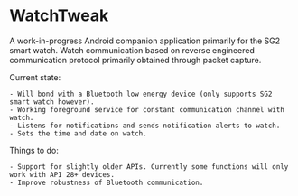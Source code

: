 # WatchTweak

A work-in-progress Android companion application primarily for the SG2 smart watch.
Watch communication based on reverse engineered communication protocol primarily obtained through packet capture.

Current state:

    - Will bond with a Bluetooth low energy device (only supports SG2 smart watch however).
    - Working foreground service for constant communication channel with watch.
    - Listens for notifications and sends notification alerts to watch.
    - Sets the time and date on watch.

Things to do:

    - Support for slightly older APIs. Currently some functions will only work with API 28+ devices.
    - Improve robustness of Bluetooth communication.
